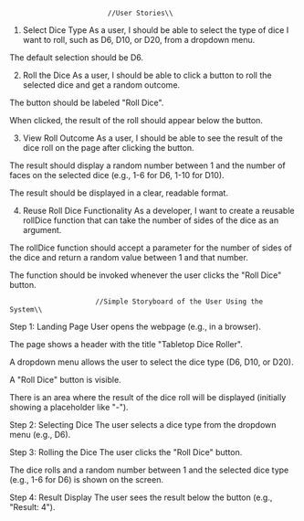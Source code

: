                             //User Stories\\

1. Select Dice Type
   As a user, I should be able to select the type of dice I want to roll, such as D6, D10, or D20, from a dropdown menu.

The default selection should be D6.

2. Roll the Dice
   As a user, I should be able to click a button to roll the selected dice and get a random outcome.

The button should be labeled "Roll Dice".

When clicked, the result of the roll should appear below the button.

3. View Roll Outcome
   As a user, I should be able to see the result of the dice roll on the page after clicking the button.

The result should display a random number between 1 and the number of faces on the selected dice (e.g., 1-6 for D6, 1-10 for D10).

The result should be displayed in a clear, readable format.

4. Reuse Roll Dice Functionality
   As a developer, I want to create a reusable rollDice function that can take the number of sides of the dice as an argument.

The rollDice function should accept a parameter for the number of sides of the dice and return a random value between 1 and that number.

The function should be invoked whenever the user clicks the "Roll Dice" button.

                         //Simple Storyboard of the User Using the System\\

Step 1: Landing Page
User opens the webpage (e.g., in a browser).

The page shows a header with the title "Tabletop Dice Roller".

A dropdown menu allows the user to select the dice type (D6, D10, or D20).

A "Roll Dice" button is visible.

There is an area where the result of the dice roll will be displayed (initially showing a placeholder like "-").

Step 2: Selecting Dice
The user selects a dice type from the dropdown menu (e.g., D6).

Step 3: Rolling the Dice
The user clicks the "Roll Dice" button.

The dice rolls and a random number between 1 and the selected dice type (e.g., 1-6 for D6) is shown on the screen.

Step 4: Result Display
The user sees the result below the button (e.g., "Result: 4").
